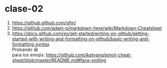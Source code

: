 # clase-02

1. <https://github.github.com/gfm/>
2. <https://github.com/adam-p/markdown-here/wiki/Markdown-Cheatsheet>
3. <https://docs.github.com/es/get-started/writing-on-github/getting-started-with-writing-and-formatting-on-github/basic-writing-and-formatting-syntax>\
 Probando :laughing:\
para los emojis: <https://github.com/ikatyang/emoji-cheat-sheet/blob/master/README.md#face-smiling>
